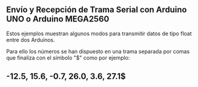 ## Envío y Recepción de Trama Serial con Arduino UNO o Arduino MEGA2560

Estos ejemplos muestran algunos modos para transmitir datos de tipo float entre dos Arduinos.

Para ello los números se han dispuesto en una trama separada por comas que finaliza con el símbolo "$" como por ejemplo:
##  -12.5, 15.6, -0.7, 26.0,  3.6, 27.1$


